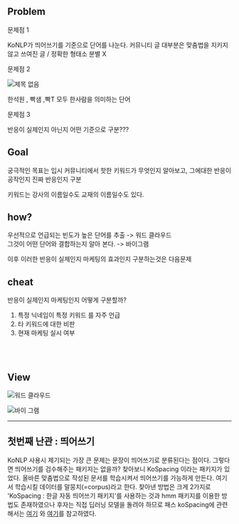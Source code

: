 

## Problem

문제점 1

KoNLP가 띄어쓰기를 기준으로 단어를 나눈다. 커뮤니티 글 대부분은 맞춤법을 지키지않고 쓰여진 글 / 정확한 형태소 분별 X 


문제점 2

![제목 없음](https://user-images.githubusercontent.com/49007889/58566725-17ddc700-826c-11e9-8806-bc794e38bf5b.png)


한석원 , 빡샘 ,빡T  모두 한사람을 의미하는 단어
 
문제점 3

반응이 실제인지 아닌지 어떤 기준으로 구분???

## Goal 

궁극적인 목표는 입시 커뮤니티에서 핫한 키워드가 무엇인지 알아보고, 그에대한 반응이 공작인지 진짜 반응인지 구분
 
키워드는 강사의 이름일수도 교재의 이름일수도 있다.

## how?

우선적으로 언급되는 빈도가 높은 단어를 추출 -> 워드 클라우드<br>
그것이 어떤 단어와 결합하는지 알아 본다. -> 바이그램
 
이후 이러한 반응이 실제인지 마케팅의 효과인지 구분하는것은 다음문제

## cheat

반응이 실제인지 마케팅인지 어떻게 구분할까?<br>
1. 특정 닉네임이 특정 키워드 를 자주 언급
2. 타 키워드에 대한 비판
3. 현재 마케팅 실시 여부
 
<br><br> 


## View

![워드 클라우드](https://user-images.githubusercontent.com/49007889/58539895-3ffd0400-8233-11e9-81df-2d065e601178.png)

![바이 그램](https://user-images.githubusercontent.com/49007889/58539894-3f646d80-8233-11e9-88fa-3baad69a9620.png)


----------------------------------
## 첫번째 난관 : 띄어쓰기
<p>KoNLP 사용시 제기되는 가장 큰 문제는 문장이 띄어쓰기로 분류된다는 점이다. 그렇다면 띄어쓰기를 검수해주는 패키지는 없을까? 
 찾아보니 KoSpacing 이라는 패키지가 있었다. 올바른 맞춤법으로 작성된 문서를 학습시켜서 띄어쓰기를 가능하게 만든다. 
 여기서 학습시킬 데이터를 말뭉치(=corpus)라고 한다. 찾아낸 방법은 크게 2가지로 'KoSpacing : 한글 자동 띄어쓰기 패키지'를 사용하는 것과 hmm 패키지를 이용한 방법도 존재하였으나 후자는 직접 딥러닝 모델을 돌려야 하므로 패스
koSpacing에 관련해서는 <a href="https://mrchypark.github.io/post/kospacing-%ED%95%9C%EA%B8%80-%EB%9D%84%EC%96%B4%EC%93%B0%EA%B8%B0-%ED%8C%A8%ED%82%A4%EC%A7%80%EB%A5%BC-%EC%82%AC%EC%9A%A9%ED%95%B4%EB%B3%B4%EC%9E%90/">여기</a> 와 <a href="http://freesearch.pe.kr/archives/4759">여기</a>를 참고하였다.
</p>
